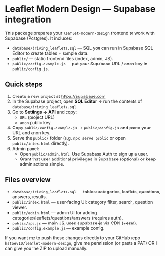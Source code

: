 # Leaflet Modern Design — Supabase integration

This package prepares your `leaflet-modern-design` frontend to work with Supabase (Postgres).
It includes:
- `database/driving_leaflets.sql` — SQL you can run in Supabase SQL Editor to create tables + sample data.
- `public/` — static frontend files (index, admin, JS).
- `public/config.example.js` — put your Supabase URL / anon key in `public/config.js`.

## Quick steps

1. Create a new project at https://supabase.com
2. In the Supabase project, open **SQL Editor** -> run the contents of `database/driving_leaflets.sql`.
3. Go to **Settings → API** and copy:
   - `URL` (project URL)
   - `anon` public key
4. Copy `public/config.example.js` → `public/config.js` and paste your URL and anon key.
5. Serve the `public/` folder (e.g. `npx serve public` or open `public/index.html` directly).
6. Admin panel:
   - Open `public/admin.html`. Use Supabase Auth to sign up a user.
   - Grant that user additional privileges in Supabase (optional) or keep admin actions simple.

## Files overview

- `database/driving_leaflets.sql` — tables: categories, leaflets, questions, answers, results.
- `public/index.html` — user-facing UI: category filter, search, question viewer.
- `public/admin.html` — admin UI for adding categories/leaflets/questions/answers (requires auth).
- `public/app.js` — main JS, uses supabase-js via CDN (+esm).
- `public/config.example.js` — example config.

If you want me to push these changes directly to your GitHub repo `hstoev10/leaflet-modern-design`, give me permission (or paste a PAT) OR I can give you the ZIP to upload manually.
